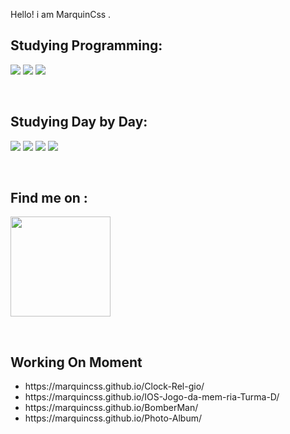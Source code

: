 <p>  Hello! i am MarquinCss .  </p> 
 

<p><h2>Studying Programming:</h2></p>
<p> <img src="https://img.shields.io/badge/HTML5-E34F26?style=for-the-badge&logo=html5&logoColor=white"> </img>
<img src="https://img.shields.io/badge/CSS3-1572B6?style=for-the-badge&logo=css3&logoColor=white"> </img>
<img src="https://img.shields.io/badge/JavaScript-323330?style=for-the-badge&logo=javascript&logoColor=F7DF1E"> </img></p>
<br> 

<p><h2>Studying Day by Day:</h2></p>

<p> <img src="https://img.shields.io/badge/Figma-F24E1E?style=for-the-badge&logo=figma&logoColor=white"> </img>
<img src="https://img.shields.io/badge/Canva-%2300C4CC.svg?&style=for-the-badge&logo=Canva&logoColor=white"> </img>
<img src="https://img.shields.io/badge/Duolingo-58CC02?style=for-the-badge&logo=Duolingo&logoColor=white" </img>
<img src="https://img.shields.io/badge/Microsoft_Excel-217346?style=for-the-badge&logo=microsoft-excel&logoColor=white"> </img> </img></p>
<br> 
<p> <h2> Find me on : </h2>
<p> <a href="https://www.instagram.com/marcocarre29/" alt="https://img.shields.io/badge/Instagram-E4405F?style=for-the-badge&logo=instagram&logoColor=white"  title="my ig">
 <img src="https://img.shields.io/badge/Instagram-E4405F?style=for-the-badge&logo=instagram&logoColor=white"
   width="160px"> </a> </p>
<br> 

   <p> <h2> Working On Moment </h2> </p>
   <ul> 
 <li> https://marquincss.github.io/Clock-Rel-gio/</li>
 <li> https://marquincss.github.io/IOS-Jogo-da-mem-ria-Turma-D/ </li>
 <li> https://marquincss.github.io/BomberMan/ </li> 
 <li> https://marquincss.github.io/Photo-Album/</li>
</ul>
<br> 
